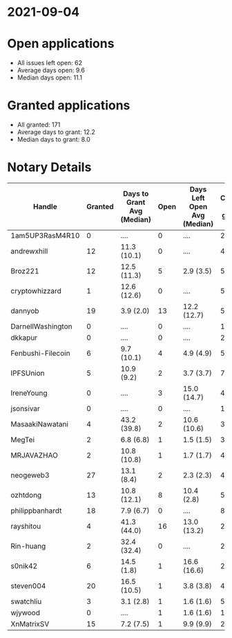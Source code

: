 2021-09-04
==========

# Open applications

- All issues left open: 62
- Average days open: 9.6
- Median days open: 11.1

# Granted applications

- All granted: 171
- Average days to grant: 12.2
- Median days to grant: 8.0

# Notary Details

| Handle            |   Granted | Days to Grant Avg (Median)   |   Open | Days Left Open Avg (Median)   |   Closed (no grant) |
|-------------------|-----------|------------------------------|--------|-------------------------------|---------------------|
| 1am5UP3RasM4R10   |         0 | ....                         |      0 | ....                          |                   2 |
| andrewxhill       |        12 | 11.3  (10.1)                 |      0 | ....                          |                  44 |
| Broz221           |        12 | 12.5  (11.3)                 |      5 | 2.9  (3.5)                    |                  55 |
| cryptowhizzard    |         1 | 12.6  (12.6)                 |      0 | ....                          |                   5 |
| dannyob           |        19 | 3.9  (2.0)                   |     13 | 12.2  (12.7)                  |                  51 |
| DarnellWashington |         0 | ....                         |      0 | ....                          |                   1 |
| dkkapur           |         0 | ....                         |      0 | ....                          |                   2 |
| Fenbushi-Filecoin |         6 | 9.7  (10.1)                  |      4 | 4.9  (4.9)                    |                  58 |
| IPFSUnion         |         5 | 10.9  (9.2)                  |      2 | 3.7  (3.7)                    |                   7 |
| IreneYoung        |         0 | ....                         |      3 | 15.0  (14.7)                  |                   4 |
| jsonsivar         |         0 | ....                         |      0 | ....                          |                  13 |
| MasaakiNawatani   |         4 | 43.2  (39.8)                 |      2 | 10.6  (10.6)                  |                  30 |
| MegTei            |         2 | 6.8  (6.8)                   |      1 | 1.5  (1.5)                    |                   3 |
| MRJAVAZHAO        |         2 | 10.8  (10.8)                 |      1 | 1.7  (1.7)                    |                   4 |
| neogeweb3         |        27 | 13.1  (8.4)                  |      2 | 2.3  (2.3)                    |                  47 |
| ozhtdong          |        13 | 10.8  (12.1)                 |      8 | 10.4  (2.8)                   |                  55 |
| philippbanhardt   |        18 | 7.9  (6.7)                   |      0 | ....                          |                  82 |
| rayshitou         |         4 | 41.3  (44.0)                 |     16 | 13.0  (13.2)                  |                  23 |
| Rin-huang         |         2 | 32.4  (32.4)                 |      0 | ....                          |                   2 |
| s0nik42           |         6 | 14.5  (1.8)                  |      1 | 16.6  (16.6)                  |                  22 |
| steven004         |        20 | 16.5  (10.5)                 |      1 | 3.8  (3.8)                    |                  42 |
| swatchliu         |         3 | 3.1  (2.8)                   |      1 | 1.6  (1.6)                    |                   5 |
| wjywood           |         0 | ....                         |      1 | 1.6  (1.6)                    |                   1 |
| XnMatrixSV        |        15 | 7.2  (7.5)                   |      1 | 9.9  (9.9)                    |                  24 |